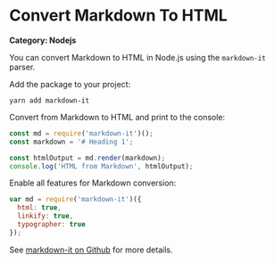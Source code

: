 # Convert Markdown To HTML

__Category: Nodejs__

You can convert Markdown to HTML in Node.js using the `markdown-it` parser. 

Add the package to your project:

```shell
yarn add markdown-it
```

Convert from Markdown to HTML and print to the console:

```javascript
const md = require('markdown-it')();
const markdown = '# Heading 1';

const htmlOutput = md.render(markdown);
console.log('HTML from Markdown', htmlOutput);
```

Enable all features for Markdown conversion:

```javascript
var md = require('markdown-it')({
  html: true,
  linkify: true,
  typographer: true
});
```

See [markdown-it on Github](https://github.com/markdown-it/markdown-it) for more details.
